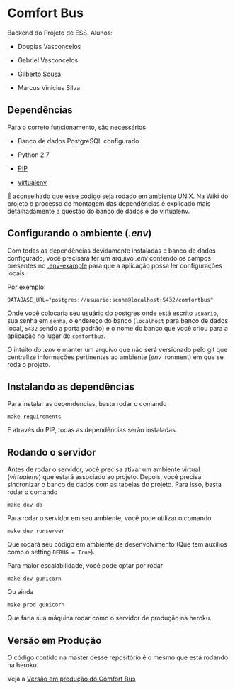 Comfort Bus
===========
Backend do Projeto de ESS.
Alunos:

* Douglas Vasconcelos

* Gabriel Vasconcelos

* Gilberto Sousa

* Marcus Vinicius Silva

Dependências
------------
Para o correto funcionamento, são necessários

* Banco de dados PostgreSQL configurado

* Python 2.7

* [PIP](https://pip.pypa.io/en/stable/)

* [virtualenv](https://virtualenv.pypa.io/en/latest/)

É aconselhado que esse código seja rodado em ambiente UNIX. Na Wiki do projeto o processo de montagem das dependências é explicado mais detalhadamente a questão do banco de dados e do virtualenv.

Configurando o ambiente (_.env_)
--------------------------------
Com todas as dependências devidamente instaladas e banco de dados configurado, você precisará ter um arquivo _.env_ contendo os campos presentes no [.env-example](.env-example) para que a aplicação possa ler configurações locais.

Por exemplo:

    DATABASE_URL="postgres://usuario:senha@localhost:5432/comfortbus"
Onde você colocaria seu usuário do postgres onde está escrito `usuario`, sua senha em `senha`, o endereço do banco (`localhost` para banco de dados local, `5432` sendo a porta padrão) e o nome do banco que você criou para a aplicação no lugar de `comfortbus`.

O intúito do _.env_ é manter um arquivo que não será versionado pelo git que centralize informações pertinentes ao ambiente (_env_ ironment) em que se roda o projeto.

Instalando as dependências
--------------------------
Para instalar as dependencias, basta rodar o comando

    make requirements
E através do PIP, todas as dependências serão instaladas.

Rodando o servidor
------------------
Antes de rodar o servidor, você precisa ativar um ambiente virtual (_virtualenv_) que estará associado ao projeto. Depois, você precisa sincronizar o banco de dados com as tabelas do projeto. Para isso, basta rodar o comando

    make dev db
Para rodar o servidor em seu ambiente, você pode utilizar o comando

    make dev runserver
Que rodará seu código em ambiente de desenvolvimento (Que tem auxílios como o setting `DEBUG = True`).

Para maior escalabilidade, você pode optar por rodar

    make dev gunicorn
Ou ainda

    make prod gunicorn
Que faria sua máquina rodar como o servidor de produção na heroku.

Versão em Produção
------------------
O código contido na master desse repositório é o mesmo que está rodando na heroku.

Veja a [Versão em produção do Comfort Bus](https://comfortbus.herokuapp.com/)